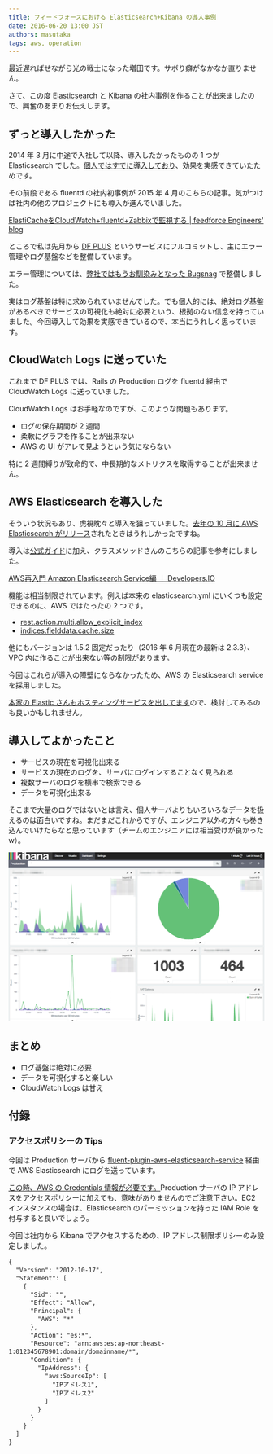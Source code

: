 ```yaml
---
title: フィードフォースにおける Elasticsearch+Kibana の導入事例
date: 2016-06-20 13:00 JST
authors: masutaka
tags: aws, operation
---
```

最近遅ればせながら光の戦士になった増田です。サボり癖がなかなか直りません。

さて、この度 [Elasticsearch](https://www.elastic.co/jp/products/elasticsearch) と [Kibana](https://www.elastic.co/jp/products/kibana) の社内事例を作ることが出来ましたので、興奮のあまりお伝えします。

<!--more-->

## ずっと導入したかった

2014 年 3 月に中途で入社して以降、導入したかったものの 1 つが Elasticsearch でした。[個人ではすでに導入しており](https://masutaka.net/chalow/2014-12-14-1.html)、効果を実感できていたためです。

その前段である fluentd の社内初事例が 2015 年 4 月のこちらの記事。気がつけば社内の他のプロジェクトにも導入が進んでいました。

[ElastiCacheをCloudWatch+fluentd+Zabbixで監視する | feedforce Engineers' blog](http://tech.feedforce.jp/elasticache.html)

ところで私は先月から [DF PLUS](https://dfplus.feedforce.jp/) というサービスにフルコミットし、主にエラー管理やログ基盤などを整備しています。

エラー管理については、[弊社ではもうお馴染みとなった Bugsnag](http://tech.feedforce.jp/rails-fluent-bugsnag.html) で整備しました。

実はログ基盤は特に求められていませんでした。でも個人的には、絶対ログ基盤があるべきでサービスの可視化も絶対に必要という、根拠のない信念を持っていました。今回導入して効果を実感できているので、本当にうれしく思っています。

## CloudWatch Logs に送っていた

これまで DF PLUS では、Rails の Production ログを fluentd 経由で CloudWatch Logs に送っていました。

CloudWatch Logs はお手軽なのですが、このような問題もあります。

* ログの保存期間が 2 週間
* 柔軟にグラフを作ることが出来ない
* AWS の UI がアレで見ようという気にならない

特に 2 週間縛りが致命的で、中長期的なメトリクスを取得することが出来ません。

## AWS Elasticsearch を導入した

そういう状況もあり、虎視眈々と導入を狙っていました。[去年の 10 月に AWS Elasticsearch がリリース](http://aws.typepad.com/aws_japan/2015/10/amazon-elasticsearch-service.html)されたときはうれしかったですね。

導入は[公式ガイド](https://aws.amazon.com/jp/elasticsearch-service/)に加え、クラスメソッドさんのこちらの記事を参考にしました。

[AWS再入門 Amazon Elasticsearch Service編 ｜ Developers.IO](http://dev.classmethod.jp/cloud/aws/cm-advent-calendar-2015-getting-started-again-amazon-es/)

機能は相当制限されています。例えば本来の elasticsearch.yml にいくつも設定できるのに、AWS ではたったの 2 つです。

* [rest.action.multi.allow\_explicit\_index](https://www.elastic.co/guide/en/elasticsearch/reference/1.5/url-access-control.html)
* [indices.fielddata.cache.size](https://www.elastic.co/guide/en/elasticsearch/reference/1.5/index-modules-fielddata.html)

他にもバージョンは 1.5.2 固定だったり（2016 年 6 月現在の最新は 2.3.3）、VPC 内に作ることが出来ない等の制限があります。

今回はこれらが導入の障壁にならなかったため、AWS の Elasticsearch service を採用しました。

[本家の Elastic さんもホスティングサービスを出してます](https://www.elastic.co/cloud)ので、検討してみるのも良いかもしれません。

## 導入してよかったこと

* サービスの現在を可視化出来る
* サービスの現在のログを、サーバにログインすることなく見られる
* 複数サーバのログを横串で検索できる
* データを可視化出来る

そこまで大量のログではないとは言え、個人サーバよりもいろいろなデータを扱えるのは面白いですね。まだまだこれからですが、エンジニア以外の方々も巻き込んでいけたらなと思っています（チームのエンジニアには相当受けが良かったw）。

![Kibana](/images/2016/06/kibana.png)

## まとめ

* ログ基盤は絶対に必要
* データを可視化すると楽しい
* CloudWatch Logs は甘え

## 付録

### アクセスポリシーの Tips

今回は Production サーバから [fluent-plugin-aws-elasticsearch-service](https://github.com/atomita/fluent-plugin-aws-elasticsearch-service) 経由で AWS Elasticsearch にログを送っています。

[この時、AWS の Credentials 情報が必要です。](https://github.com/atomita/fluent-plugin-aws-elasticsearch-service/blob/v0.1.4/lib/fluent/plugin/out_aws-elasticsearch-service.rb#L38)Production サーバの IP アドレスをアクセスポリシーに加えても、意味がありませんのでご注意下さい。EC2 インスタンスの場合は、Elasticsearch のパーミッションを持った IAM Role を付与すると良いでしょう。

今回は社内から Kibana でアクセスするための、IP アドレス制限ポリシーのみ設定しました。

```
{
  "Version": "2012-10-17",
  "Statement": [
    {
      "Sid": "",
      "Effect": "Allow",
      "Principal": {
        "AWS": "*"
      },
      "Action": "es:*",
      "Resource": "arn:aws:es:ap-northeast-1:012345678901:domain/domainname/*",
      "Condition": {
        "IpAddress": {
          "aws:SourceIp": [
            "IPアドレス1",
            "IPアドレス2"
          ]
        }
      }
    }
  ]
}
```
